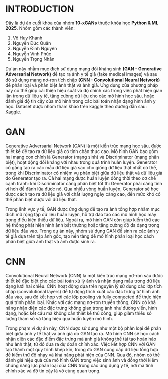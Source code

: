 # INTRODUCTION
Đây là dự án cuối khóa của nhóm **10-xGANs** thuộc khóa học **Python & ML 2025**. Nhóm gồm các thành viên:
1. Võ Huy Khánh
2. Nguyễn Đức Quân
3. Nguyễn Đình Nguyên
4. Nguyễn Vinh Phúc
5. Nguyễn Trọng Nhân

Dự án này nhằm mục đích sử dụng mạng đối kháng sinh **(GAN - Generative Adversarial Network)** để tạo ra ảnh y tế giả (fake medical images) và sau đó sử dụng mạng nơ-ron tích chập **(CNN - Convolutional Neural Network)** để phân loại và phân biệt ảnh thật và ảnh giả.
Ứng dụng của phương pháp này có thể giúp cải thiện hiệu suất và độ chính xác trong việc phát hiện gian lận trong dữ liệu y tế, tăng cường dữ liệu cho các mô hình học sâu, hoặc đánh giá độ tin cậy của mô hình trong các bài toán nhận dạng hình ảnh y học. Dataset được nhóm tham khảo trên kaggle theo đường dẫn sau: [Kaggle](https://www.kaggle.com/datasets/paultimothymooney/chest-xray-pneumonia?select=chest_xray).
# GAN
Generative Adversarial Network (GAN) là một kiến trúc mạng học sâu, được thiết kế để tạo ra dữ liệu giả có tính chân thực cao. Mô hình GAN bao gồm hai mạng con chính là Generator (mạng sinh) và Discriminator (mạng phân biệt), hoạt động đối kháng với nhau trong quá trình huấn luyện. Generator cố gắng tạo ra các mẫu dữ liệu giả sao cho giống dữ liệu thật nhất có thể, trong khi Discriminator có nhiệm vụ phân biệt giữa dữ liệu thật và dữ liệu giả do Generator tạo ra. Cả hai mạng được huấn luyện đồng thời theo cơ chế cạnh tranh: khi Discriminator càng phân biệt tốt thì Generator phải càng tinh vi hơn để đánh lừa được nó. Qua nhiều vòng huấn luyện, Generator sẽ học được cách tạo ra dữ liệu giả với chất lượng ngày càng cao, đến mức khó có thể phân biệt được với dữ liệu thật.

Trong lĩnh vực y tế, GAN được ứng dụng để tạo ra ảnh tổng hợp nhằm mục đích mở rộng tập dữ liệu huấn luyện, hỗ trợ đào tạo các mô hình học máy trong điều kiện thiếu dữ liệu. Ngoài ra, mô hình GAN còn giúp kiểm thử các hệ thống phát hiện hình ảnh bất thường hoặc tăng cường độ đa dạng trong dữ liệu đầu vào. Trong dự án này, nhóm sử dụng GAN để sinh ra các ảnh y tế giả dựa trên tập ảnh gốc, tạo nền tảng để mô hình phân loại học cách phân biệt giữa ảnh thật và ảnh được sinh ra.

# CNN

Convolutional Neural Network (CNN) là một kiến trúc mạng nơ-ron sâu được thiết kế đặc biệt cho các bài toán xử lý ảnh và nhận dạng mẫu trong dữ liệu dạng lưới hai chiều. CNN hoạt động dựa trên nguyên lý sử dụng các lớp tích chập (convolutional layers) để tự động trích xuất các đặc trưng từ hình ảnh đầu vào, sau đó kết hợp với các lớp pooling và fully connected để thực hiện quá trình phân loại. Khác với các mạng nơ-ron truyền thống, CNN có khả năng nhận diện các đặc trưng không gian trong ảnh như đường viền, hình dạng, hoặc kết cấu mà không cần thiết kế thủ công, giúp giảm thiểu số lượng tham số và tăng hiệu quả huấn luyện mô hình.

Trong phạm vi dự án này, CNN được sử dụng như một bộ phân loại để phân biệt giữa ảnh y tế thật và ảnh giả do GAN tạo ra. Mô hình CNN sẽ học cách nhận diện các đặc điểm đặc trưng mà ảnh giả không thể tái tạo hoàn hảo như ảnh thật, từ đó đưa ra dự đoán chính xác. Việc kết hợp CNN với GAN tạo thành một quy trình khép kín, trong đó GAN cung cấp dữ liệu tổng hợp để kiểm thử độ nhạy và khả năng phát hiện của CNN. Qua đó, nhóm có thể đánh giá hiệu quả của mô hình GAN trong việc sinh ảnh và đồng thời kiểm chứng năng lực phân loại của CNN trong các ứng dụng y tế, nơi mà tính chính xác và độ tin cậy là vô cùng quan trọng.



